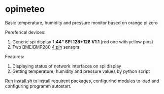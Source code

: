 # opimeteo
Basic temperature, humidity and pressure monitor based on orange pi zero

Pereferical devices:
1. Generic spi display __1.44" SPI 128*128 V1.1__ (red one with yellow pins)
2. Two BME/BMP280 [4 pin](https://github.com/ultraelephant/opimeteo/blob/master/wiring%20information/bme_bmp_280_addr_76.jpg) sensors

Features:
1. Displaying status of network interfaces on spi display
2. Getting temperature, humidity and pressure values by python script

Run install.sh to install requirent packages, configurind modules to load and  configuring programm autostart.
